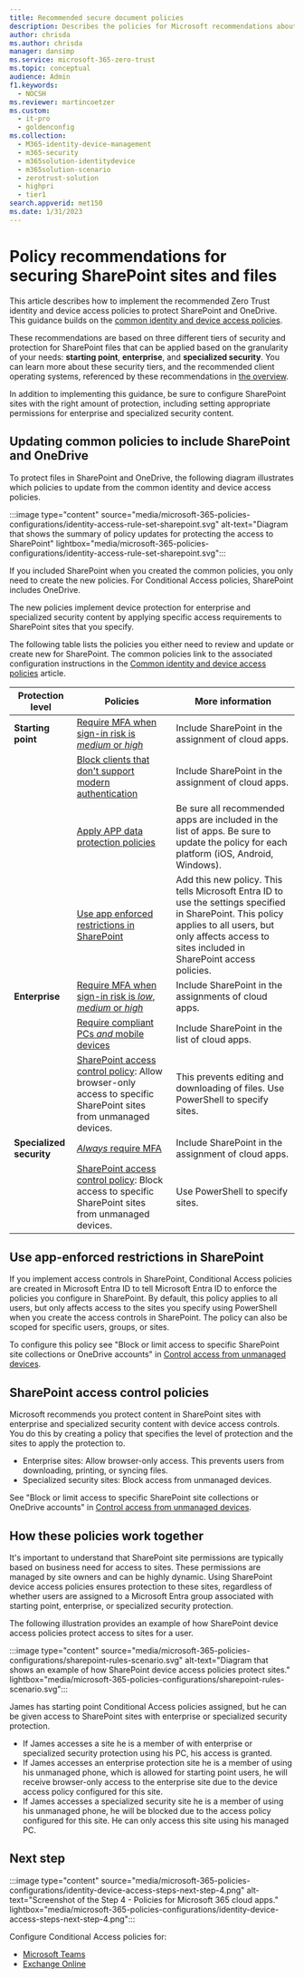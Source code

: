 ```yaml
---
title: Recommended secure document policies
description: Describes the policies for Microsoft recommendations about how to secure SharePoint file access.
author: chrisda
ms.author: chrisda
manager: dansimp
ms.service: microsoft-365-zero-trust
ms.topic: conceptual
audience: Admin
f1.keywords:
  - NOCSH
ms.reviewer: martincoetzer
ms.custom:
  - it-pro
  - goldenconfig
ms.collection:
  - M365-identity-device-management
  - m365-security
  - m365solution-identitydevice
  - m365solution-scenario
  - zerotrust-solution
  - highpri
  - tier1
search.appverid: met150
ms.date: 1/31/2023
---
```


# Policy recommendations for securing SharePoint sites and files

This article describes how to implement the recommended Zero Trust identity and device access policies to protect SharePoint and OneDrive. This guidance builds on the [common identity and device access policies](zero-trust-identity-device-access-policies-common.md).

These recommendations are based on three different tiers of security and protection for SharePoint files that can be applied based on the granularity of your needs: **starting point**, **enterprise**, and **specialized security**. You can learn more about these security tiers, and the recommended client operating systems, referenced by these recommendations in [the overview](zero-trust-identity-device-access-policies-overview.md).

In addition to implementing this guidance, be sure to configure SharePoint sites with the right amount of protection, including setting appropriate permissions for enterprise and specialized security content.

## Updating common policies to include SharePoint and OneDrive

To protect files in SharePoint and OneDrive, the following diagram illustrates which policies to update from the common identity and device access policies.

:::image type="content" source="media/microsoft-365-policies-configurations/identity-access-rule-set-sharepoint.svg" alt-text="Diagram that shows the summary of policy updates for protecting the access to SharePoint" lightbox="media/microsoft-365-policies-configurations/identity-access-rule-set-sharepoint.svg":::

If you included SharePoint when you created the common policies, you only need to create the new policies. For Conditional Access policies, SharePoint includes OneDrive.

The new policies implement device protection for enterprise and specialized security content by applying specific access requirements to SharePoint sites that you specify.

The following table lists the policies you either need to review and update or create new for SharePoint. The common policies link to the associated configuration instructions in the [Common identity and device access policies](zero-trust-identity-device-access-policies-common.md) article.

|Protection level|Policies|More information|
|---|---|---|
|**Starting point**|[Require MFA when sign-in risk is *medium* or *high*](zero-trust-identity-device-access-policies-common.md#require-mfa-based-on-sign-in-risk)|Include SharePoint in the assignment of cloud apps.|
||[Block clients that don't support modern authentication](zero-trust-identity-device-access-policies-common.md#block-clients-that-dont-support-multifactor-authentication)|Include SharePoint in the assignment of cloud apps.|
||[Apply APP data protection policies](zero-trust-identity-device-access-policies-common.md#app-protection-policies)|Be sure all recommended apps are included in the list of apps. Be sure to update the policy for each platform (iOS, Android, Windows).|
||[Use app enforced restrictions in SharePoint](#use-app-enforced-restrictions-in-sharepoint)|Add this new policy. This tells Microsoft Entra ID to use the settings specified in SharePoint. This policy applies to all users, but only affects access to sites included in SharePoint access policies.|
|**Enterprise**|[Require MFA when sign-in risk is *low*, *medium* or *high*](zero-trust-identity-device-access-policies-common.md#require-mfa-based-on-sign-in-risk)|Include SharePoint in the assignments of cloud apps.|
||[Require compliant PCs *and* mobile devices](zero-trust-identity-device-access-policies-common.md#require-compliant-pcs-and-mobile-devices)|Include SharePoint in the list of cloud apps.|
||[SharePoint access control policy](#sharepoint-access-control-policies): Allow browser-only access to specific SharePoint sites from unmanaged devices.|This prevents editing and downloading of files. Use PowerShell to specify sites.|
|**Specialized security**|[*Always* require MFA](zero-trust-identity-device-access-policies-common.md#require-mfa-based-on-sign-in-risk)|Include SharePoint in the assignment of cloud apps.|
||[SharePoint access control policy](#use-app-enforced-restrictions-in-sharepoint): Block access to specific SharePoint sites from unmanaged devices.|Use PowerShell to specify sites.|

## Use app-enforced restrictions in SharePoint

If you implement access controls in SharePoint, Conditional Access policies are created in Microsoft Entra ID to tell Microsoft Entra ID to enforce the policies you configure in SharePoint. By default, this policy applies to all users, but only affects access to the sites you specify using PowerShell when you create the access controls in SharePoint. The policy can also be scoped for specific users, groups, or sites.

To configure this policy see "Block or limit access to specific SharePoint site collections or OneDrive accounts" in [Control access from unmanaged devices](/sharepoint/control-access-from-unmanaged-devices).

## SharePoint access control policies

Microsoft recommends you protect content in SharePoint sites with enterprise and specialized security content with device access controls. You do this by creating a policy that specifies the level of protection and the sites to apply the protection to.

- Enterprise sites: Allow browser-only access. This prevents users from downloading, printing, or syncing files.
- Specialized security sites: Block access from unmanaged devices.

See "Block or limit access to specific SharePoint site collections or OneDrive accounts" in [Control access from unmanaged devices](/sharepoint/control-access-from-unmanaged-devices).

## How these policies work together

It's important to understand that SharePoint site permissions are typically based on business need for access to sites. These permissions are managed by site owners and can be highly dynamic. Using SharePoint device access policies ensures protection to these sites, regardless of whether users are assigned to a Microsoft Entra group associated with starting point, enterprise, or specialized security protection.

The following illustration provides an example of how SharePoint device access policies protect access to sites for a user.

:::image type="content" source="media/microsoft-365-policies-configurations/sharepoint-rules-scenario.svg" alt-text="Diagram that shows an example of how SharePoint device access policies protect sites." lightbox="media/microsoft-365-policies-configurations/sharepoint-rules-scenario.svg":::

James has starting point Conditional Access policies assigned, but he can be given access to SharePoint sites with enterprise or specialized security protection.

- If James accesses a site he is a member of with enterprise or specialized security protection using his PC, his access is granted.
- If James accesses an enterprise protection site he is a member of using his unmanaged phone, which is allowed for starting point users, he will receive browser-only access to the enterprise site due to the device access policy configured for this site.
- If James accesses a specialized security site he is a member of using his unmanaged phone, he will be blocked due to the access policy configured for this site. He can only access this site using his managed PC.

## Next step

:::image type="content" source="media/microsoft-365-policies-configurations/identity-device-access-steps-next-step-4.png" alt-text="Screenshot of the Step 4 - Policies for Microsoft 365 cloud apps." lightbox="media/microsoft-365-policies-configurations/identity-device-access-steps-next-step-4.png":::

Configure Conditional Access policies for:

- [Microsoft Teams](zero-trust-identity-device-access-policies-teams.md)
- [Exchange Online](zero-trust-identity-device-access-policies-exchange.md)
